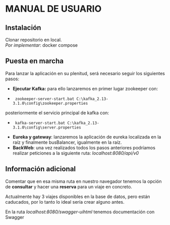 # MANUAL DE USUARIO
## Instalación
Clonar repositorio en local.  
*Por implementar*: docker compose
## Puesta en marcha
Para lanzar la aplicación en su plenitud, será necesario seguir los siguientes pasos:
- **Ejecutar Kafka:** para ello lanzaremos en primer lugar zookeeper con:   


-      zookeeper-server-start.bat C:\kafka_2.13-3.1.0\config\zookeeper.properties  

posteriormente el servicio principal de kafka con:  


-      kafka-server-start.bat C:\kafka_2.13-3.1.0\config\server.properties

- **Eureka y gateway**: lanzaremos la aplicación de eureka localizada en la raíz y finalmente busBalancer, igualmente en la raíz.
- **BackWeb**: una vez realizados todos los pasos anteriores podríamos realizar peticiones a la siguiente ruta: _localhost:8080/api/v0_ 

## Información adicional
Comentar que en esa misma ruta en nuestro navegador tenemos la opción de **consultar** y hacer una **reserva** para un viaje en concreto.

Actualmente hay 3 viajes disponibles en la base de datos, pero están caducados, por lo tanto lo ideal sería crear alguno antes.

En la ruta _localhost:8080/swagger-uihtml_ tenemos documentación  con Swagger